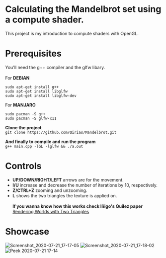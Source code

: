 # Calculating the Mandelbrot set using a compute shader.
This project is my introduction to compute shaders with OpenGL.
# Prerequisites
You'll need the g++ compiler and the glfw libary.<br><br>
For **DEBIAN**
```
sudo apt-get install g++
sudo apt-get install libglfw
sudo apt-get install libglfw-dev
```

For **MANJARO**
```
sudo pacman -S g++
sudo pacman -S glfw-x11
```

**Clone the project** <br>
```git clone https://github.com/Qirias/Mandelbrot.git```

**And finally to compile and run the program**<br>
```g++ main.cpp -lGL -lglfw && ./a.out```
# Controls
* **UP/DOWN/RIGHT/LEFT** arrows are for the movement.
* **I/U** increase and decrease the number of iterations by 10, respectively.
* **Z/CTRL+Z** zooming and unzooming.
* **L** shows the two triangles the texture is applied on. <br><br>
**If you wanna know how this works check Iñigo's Quilez paper** [Rendering Worlds with Two Triangles](https://www.iquilezles.org/www/material/nvscene2008/rwwtt.pdf)

# Showcase
![Screenshot_2020-07-21_17-17-05](https://user-images.githubusercontent.com/49881189/88053554-a72af580-cb64-11ea-9e18-f7d7ce5c6277.png)
![Screenshot_2020-07-21_17-18-02](https://user-images.githubusercontent.com/49881189/88053598-b742d500-cb64-11ea-8e69-376e46ab5aee.png)
![Peek 2020-07-21 17-14](https://user-images.githubusercontent.com/49881189/88053623-c3c72d80-cb64-11ea-8b20-c7eb58fbd7bf.gif)
